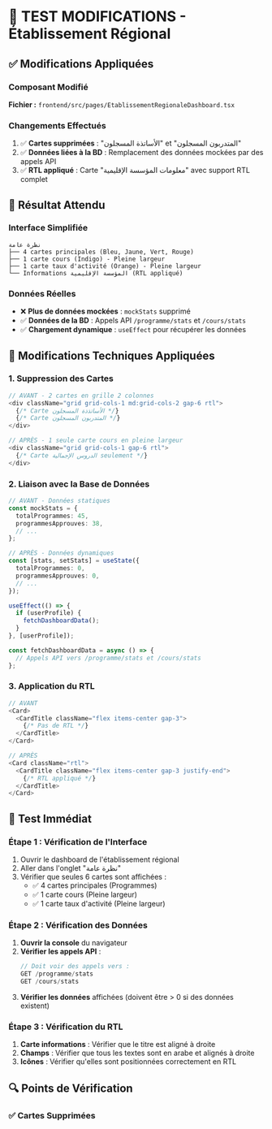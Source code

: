 # 🧪 TEST MODIFICATIONS - Établissement Régional

## ✅ **Modifications Appliquées**

### **Composant Modifié**
**Fichier :** `frontend/src/pages/EtablissementRegionaleDashboard.tsx`

### **Changements Effectués**
1. ✅ **Cartes supprimées** : "الأساتذة المسجلون" et "المتدربون المسجلون"
2. ✅ **Données liées à la BD** : Remplacement des données mockées par des appels API
3. ✅ **RTL appliqué** : Carte "معلومات المؤسسة الإقليمية" avec support RTL complet

## 🎯 **Résultat Attendu**

### **Interface Simplifiée**
```
نظرة عامة
├── 4 cartes principales (Bleu, Jaune, Vert, Rouge)
├── 1 carte cours (Indigo) - Pleine largeur
├── 1 carte taux d'activité (Orange) - Pleine largeur
└── Informations المؤسسة الإقليمية (RTL appliqué)
```

### **Données Réelles**
- ❌ **Plus de données mockées** : `mockStats` supprimé
- ✅ **Données de la BD** : Appels API `/programme/stats` et `/cours/stats`
- ✅ **Chargement dynamique** : `useEffect` pour récupérer les données

## 🔧 **Modifications Techniques Appliquées**

### **1. Suppression des Cartes**
```typescript
// AVANT - 2 cartes en grille 2 colonnes
<div className="grid grid-cols-1 md:grid-cols-2 gap-6 rtl">
  {/* Carte الأساتذذة المسجلون */}
  {/* Carte المتدربون المسجلون */}
</div>

// APRÈS - 1 seule carte cours en pleine largeur
<div className="grid grid-cols-1 gap-6 rtl">
  {/* Carte الدروس الإجمالية seulement */}
</div>
```

### **2. Liaison avec la Base de Données**
```typescript
// AVANT - Données statiques
const mockStats = {
  totalProgrammes: 45,
  programmesApprouves: 38,
  // ...
};

// APRÈS - Données dynamiques
const [stats, setStats] = useState({
  totalProgrammes: 0,
  programmesApprouves: 0,
  // ...
});

useEffect(() => {
  if (userProfile) {
    fetchDashboardData();
  }
}, [userProfile]);

const fetchDashboardData = async () => {
  // Appels API vers /programme/stats et /cours/stats
};
```

### **3. Application du RTL**
```typescript
// AVANT
<Card>
  <CardTitle className="flex items-center gap-3">
    {/* Pas de RTL */}
  </CardTitle>
</Card>

// APRÈS
<Card className="rtl">
  <CardTitle className="flex items-center gap-3 justify-end">
    {/* RTL appliqué */}
  </CardTitle>
</Card>
```

## 📱 **Test Immédiat**

### **Étape 1 : Vérification de l'Interface**
1. Ouvrir le dashboard de l'établissement régional
2. Aller dans l'onglet "نظرة عامة"
3. Vérifier que seules 6 cartes sont affichées :
   - ✅ 4 cartes principales (Programmes)
   - ✅ 1 carte cours (Pleine largeur)
   - ✅ 1 carte taux d'activité (Pleine largeur)

### **Étape 2 : Vérification des Données**
1. **Ouvrir la console** du navigateur
2. **Vérifier les appels API** :
   ```javascript
   // Doit voir des appels vers :
   GET /programme/stats
   GET /cours/stats
   ```
3. **Vérifier les données** affichées (doivent être > 0 si des données existent)

### **Étape 3 : Vérification du RTL**
1. **Carte informations** : Vérifier que le titre est aligné à droite
2. **Champs** : Vérifier que tous les textes sont en arabe et alignés à droite
3. **Icônes** : Vérifier qu'elles sont positionnées correctement en RTL

## 🔍 **Points de Vérification**

### **✅ Cartes Supprimées**

